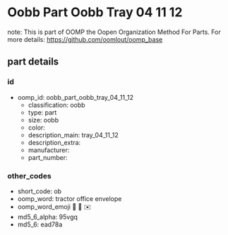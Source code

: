 # Oobb Part Oobb Tray 04 11 12  

note: This is part of OOMP the Oopen Organization Method For Parts. For more details: https://github.com/oomlout/oomp_base

##  part details





### id
* oomp_id: oobb_part_oobb_tray_04_11_12
  * classification: oobb
  * type: part
  * size: oobb
  * color: 
  * description_main: tray_04_11_12
  * description_extra: 
  * manufacturer: 
  * part_number: 

### other_codes
* short_code: ob
* oomp_word: tractor office envelope
* oomp_word_emoji :tractor: :office: :envelope:
* md5_6_alpha: 95vgq
* md5_6: ead78a